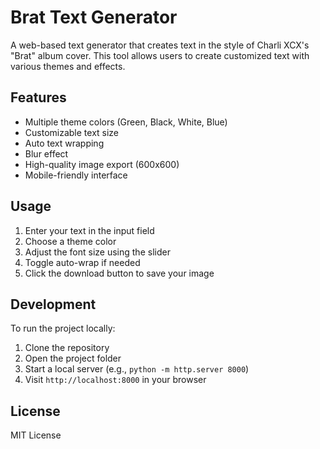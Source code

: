 # Brat Text Generator

A web-based text generator that creates text in the style of Charli XCX's "Brat" album cover. This tool allows users to create customized text with various themes and effects.

## Features

- Multiple theme colors (Green, Black, White, Blue)
- Customizable text size
- Auto text wrapping
- Blur effect
- High-quality image export (600x600)
- Mobile-friendly interface

## Usage

1. Enter your text in the input field
2. Choose a theme color
3. Adjust the font size using the slider
4. Toggle auto-wrap if needed
5. Click the download button to save your image

## Development

To run the project locally:

1. Clone the repository
2. Open the project folder
3. Start a local server (e.g., `python -m http.server 8000`)
4. Visit `http://localhost:8000` in your browser

## License

MIT License